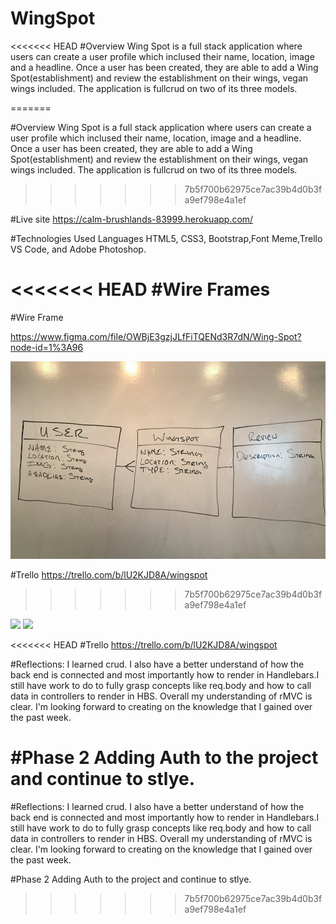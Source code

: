 # WingSpot

<<<<<<< HEAD
#Overview Wing Spot is a full stack application where users can create a user profile which inclused their name, location, image and a headline. Once a user has been created, they are able to add a Wing Spot(establishment) and review the establishment on their wings, vegan wings included. The application is fullcrud on two of its three models. 

=======

#Overview Wing Spot is a full stack application where users can create a user profile which inclused their name, location, image and a headline. Once a user has been created, they are able to add a Wing Spot(establishment) and review the establishment on their wings, vegan wings included. The application is fullcrud on two of its three models.



>>>>>>> 7b5f700b62975ce7ac39b4d0b3fa9ef798e4a1ef

#Live site https://calm-brushlands-83999.herokuapp.com/

#Technologies Used Languages HTML5, CSS3, Bootstrap,Font Meme,Trello VS Code, and Adobe Photoshop.

<<<<<<< HEAD
#Wire Frames
=======
#Wire Frame

https://www.figma.com/file/OWBjE3gzjJLfFiTQENd3R7dN/Wing-Spot?node-id=1%3A96

![ERD](public/images/ERD.png)



#Trello https://trello.com/b/lU2KJD8A/wingspot
>>>>>>> 7b5f700b62975ce7ac39b4d0b3fa9ef798e4a1ef

<img src="wireframe.png">
<img src="wireframe2.png">


<<<<<<< HEAD
#Trello https://trello.com/b/lU2KJD8A/wingspot

#Reflections: I learned crud. I also have a better understand of how the back end is connected and most importantly how to render in Handlebars.I still have work to do to fully grasp concepts like req.body and how to call data in controllers to render in HBS. Overall my understanding of rMVC is clear. I'm looking forward to creating on the knowledge that I gained over the past week.

#Phase 2 Adding Auth to the project and continue to stlye.
=======
#Reflections: I learned crud. I also have a better understand of how the back end is connected and most importantly how to render in Handlebars.I still have work to do to fully grasp concepts like req.body and how to call data in controllers to render in HBS. Overall my understanding of rMVC is clear. I'm looking forward to creating on the knowledge that I gained over the past week.

#Phase 2 Adding Auth to the project and continue to stlye.




>>>>>>> 7b5f700b62975ce7ac39b4d0b3fa9ef798e4a1ef
